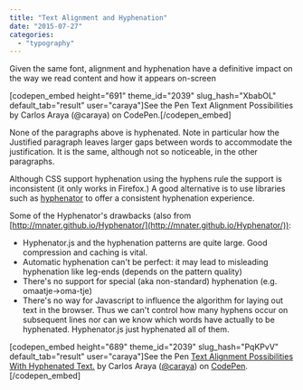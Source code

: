 ```yaml
---
title: "Text Alignment and Hyphenation"
date: "2015-07-27"
categories: 
  - "typography"
---
```


Given the same font, alignment and hyphenation have a definitive impact on the way we read content and how it appears on-screen

\[codepen\_embed height="691" theme\_id="2039" slug\_hash="XbabOL" default\_tab="result" user="caraya"\]See the Pen Text Alignment Possibilities by Carlos Araya (@caraya) on CodePen.\[/codepen\_embed\]

None of the paragraphs above is hyphenated. Note in particular how the Justified paragraph leaves larger gaps between words to accommodate the justification. It is the same, although not so noticeable, in the other paragraphs.

Although CSS support hyphenation using the hyphens rule the support is inconsistent (it only works in Firefox.) A good alternative is to use libraries such as [hyphenator](http://mnater.github.io/Hyphenator/) to offer a consistent hyphenation experience.

Some of the Hyphenator's drawbacks (also from [http://mnater.github.io/Hyphenator/](http://mnater.github.io/Hyphenator/)):

- Hyphenator.js and the hyphenation patterns are quite large. Good compression and caching is vital.
- Automatic hyphenation can't be perfect: it may lead to misleading hyphenation like leg-ends (depends on the pattern quality)
- There's no support for special (aka non-standard) hyphenation (e.g. omaatje->oma-tje)
- There's no way for Javascript to influence the algorithm for laying out text in the browser. Thus we can't control how many hyphens occur on subsequent lines nor can we know which words have actually to be hyphenated. Hyphenator.js just hyphenated all of them.

\[codepen\_embed height="689" theme\_id="2039" slug\_hash="PqKPvV" default\_tab="result" user="caraya"\]See the Pen [Text Alignment Possibilities With Hyphenated Text.](http://codepen.io/caraya/pen/PqKPvV/) by Carlos Araya ([@caraya](http://codepen.io/caraya)) on [CodePen](http://codepen.io).\[/codepen\_embed\]

